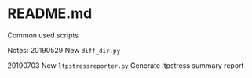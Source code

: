 # README.md

Common used scripts

Notes:
20190529 
New `diff_dir.py`

20190703
New `ltpstressreporter.py`
Generate ltpstress summary report
